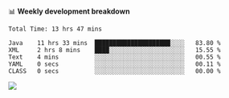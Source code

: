 

📊 **Weekly development breakdown**
<!--START_SECTION:waka-->

```text
Total Time: 13 hrs 47 mins

Java    11 hrs 33 mins  █████████████████████░░░░   83.80 %
XML     2 hrs 8 mins    ████░░░░░░░░░░░░░░░░░░░░░   15.55 %
Text    4 mins          ░░░░░░░░░░░░░░░░░░░░░░░░░   00.55 %
YAML    0 secs          ░░░░░░░░░░░░░░░░░░░░░░░░░   00.11 %
CLASS   0 secs          ░░░░░░░░░░░░░░░░░░░░░░░░░   00.00 %
```

<!--END_SECTION:waka-->

<p align="left" dir="auto">
  <a href="#">
    <img src="https://github-readme-stats.vercel.app/api?username=JiHongYuan&show_icons=true&inc">
  </a>
</p>
